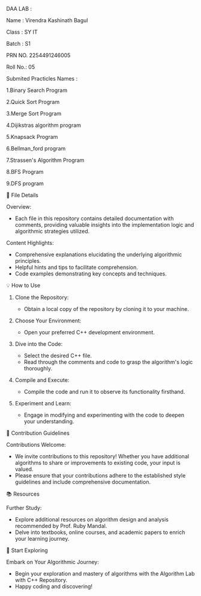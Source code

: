   DAA LAB :

  
  Name : Virendra Kashinath Bagul
  
  Class : SY IT
  
  Batch : S1

  PRN NO. 2254491246005
  
  Roll No.: 05


Submited Practicles Names :


  1.Binary Search Program
  
  2.Quick Sort Program
  
  3.Merge Sort Program
  
  4.Dijikstras algorithm program
  
  5.Knapsack Program
  
  6.Bellman_ford program
  
  7.Strassen's Algorithm Program
  
  8.BFS Program
  
  9.DFS program


📘 File Details

Overview:
- Each file in this repository contains detailed documentation with comments, providing valuable insights into the implementation logic and algorithmic strategies utilized.

Content Highlights:
- Comprehensive explanations elucidating the underlying algorithmic principles.
- Helpful hints and tips to facilitate comprehension.
- Code examples demonstrating key concepts and techniques.

💡 How to Use

1. Clone the Repository:
   - Obtain a local copy of the repository by cloning it to your machine.

2. Choose Your Environment:
   - Open your preferred C++ development environment.

3. Dive into the Code:
   - Select the desired C++ file.
   - Read through the comments and code to grasp the algorithm's logic thoroughly.

4. Compile and Execute:
   - Compile the code and run it to observe its functionality firsthand.

5. Experiment and Learn:
   - Engage in modifying and experimenting with the code to deepen your understanding.

🤝 Contribution Guidelines

Contributions Welcome:
- We invite contributions to this repository! Whether you have additional algorithms to share or improvements to existing code, your input is valued.
- Please ensure that your contributions adhere to the established style guidelines and include comprehensive documentation.

📚 Resources

Further Study:
- Explore additional resources on algorithm design and analysis recommended by Prof. Ruby Mandal.
- Delve into textbooks, online courses, and academic papers to enrich your learning journey.

🚀 Start Exploring

Embark on Your Algorithmic Journey:
- Begin your exploration and mastery of algorithms with the Algorithm Lab with C++ Repository.
- Happy coding and discovering!
